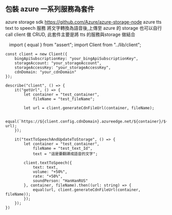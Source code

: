 ## 包裝 azure 一系列服務為套件
azure storage sdk https://github.com/Azure/azure-storage-node
azure tts text to speech 服務
將文字轉換為語音後,上傳至 azure 的 storage
也可以自行call client 做 CRUD,
此套件主要是將 tts 的服務與storage 做結合
    
    import { equal } from "assert";
    import Client from "../lib/client";

    const client = new Client({
        bingApiSubscriptionKey: "your_bingApiSubscriptionKey",
        storageAccount: "your_storageAccount",
        storageAccessKey: "your_storageAccessKey",
        cdnDomain: "your_cdnDomain"
    });

    describe("client", () => {
        it("getUrl", () => {
            let container = "test_container",
                fileName = "test_fileName";

            let url = client.generateCdnFileUrl(container, fileName);

            equal(`https://${client.config.cdnDomain}.azureedge.net/${container}/${fileName}.mp3`, url);
        });

        it("textToSpeechAndUpdateToStorage", () => {
            let container = "test_container",
                fileName = "test_text_Id",
                text = "這是要翻譯成語音的文字";

            client.textToSpeech({
                text: text,
                volume: "+50%",
                rate: "+50%",
                soundPerson: "HanHanRUS"
            }, container, fileName).then((url: string) => {
                equal(url, client.generateCdnFileUrl(container, fileName));
            });
        });
    })
